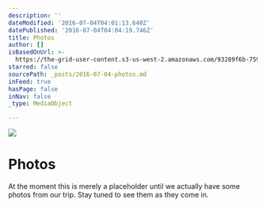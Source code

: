 ```yaml
---
description: ''
dateModified: '2016-07-04T04:01:13.640Z'
datePublished: '2016-07-04T04:04:19.746Z'
title: Photos
author: []
isBasedOnUrl: >-
  https://the-grid-user-content.s3-us-west-2.amazonaws.com/93289f6b-7590-40b3-b3c2-329c476d885e.jpg
starred: false
sourcePath: _posts/2016-07-04-photos.md
inFeed: true
hasPage: false
inNav: false
_type: MediaObject

---
```

![](https://the-grid-user-content.s3-us-west-2.amazonaws.com/93289f6b-7590-40b3-b3c2-329c476d885e.jpg)

# Photos

At the moment this is merely a placeholder until we actually have some photos from our trip. Stay tuned to see them as they come in.